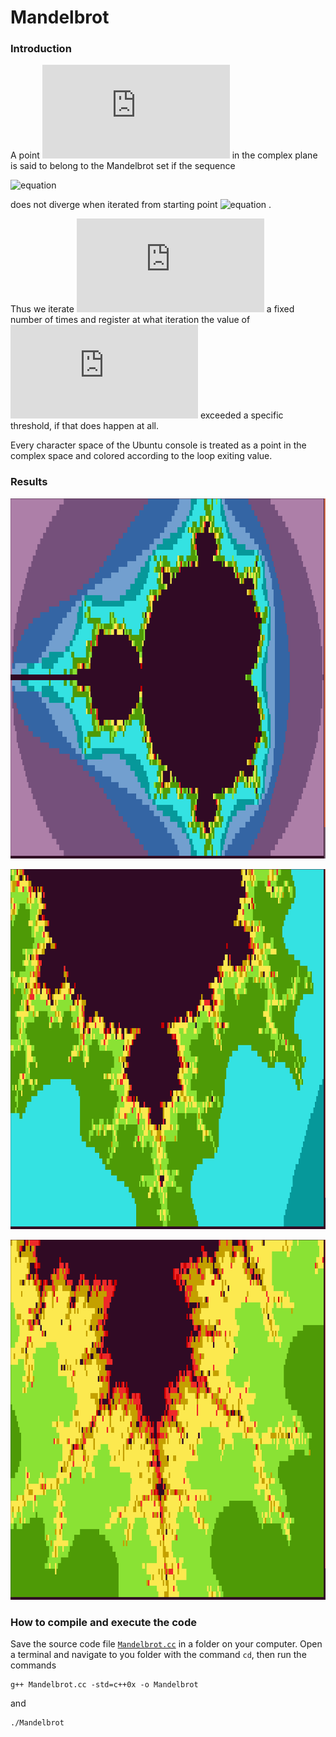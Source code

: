 # Mandelbrot

### Introduction

A point ![equation](http://latex.codecogs.com/gif.latex?c) in the complex plane is said to belong to the Mandelbrot set if the sequence 

![equation](http://latex.codecogs.com/gif.latex?z_{n+1}%3Dz_n^2+c) 

does not diverge when iterated from starting point ![equation](http://latex.codecogs.com/gif.latex?z_0%3D[0,0]) .

Thus we iterate ![equation](http://latex.codecogs.com/gif.latex?z_n) a fixed number of times and register at what iteration the value of ![equation](http://latex.codecogs.com/gif.latex?z_n) exceeded a specific threshold, if that does happen at all. 

Every character space of the Ubuntu console is treated as a point in the complex space and colored according to the loop exiting value.

### Results

<p align="center">
  <img width="1024" height="576" src="https://github.com/dario-marvin/Mandelbrot/blob/master/Mandelbrot1.png">
</p>
<p align="center">
  <img width="1024" height="576" src="https://github.com/dario-marvin/Mandelbrot/blob/master/Mandelbrot2.png">
</p>
<p align="center">
  <img width="1024" height="576" src="https://github.com/dario-marvin/Mandelbrot/blob/master/Mandelbrot3.png">
</p>

### How to compile and execute the code
Save the source code file [`Mandelbrot.cc`](https://github.com/dario-marvin/Mandelbrot/blob/master/Mandelbrot.cc) in a folder on your computer. Open a terminal and navigate to you folder with the command `cd`, then run the commands
```
g++ Mandelbrot.cc -std=c++0x -o Mandelbrot
```
and
```
./Mandelbrot
```
